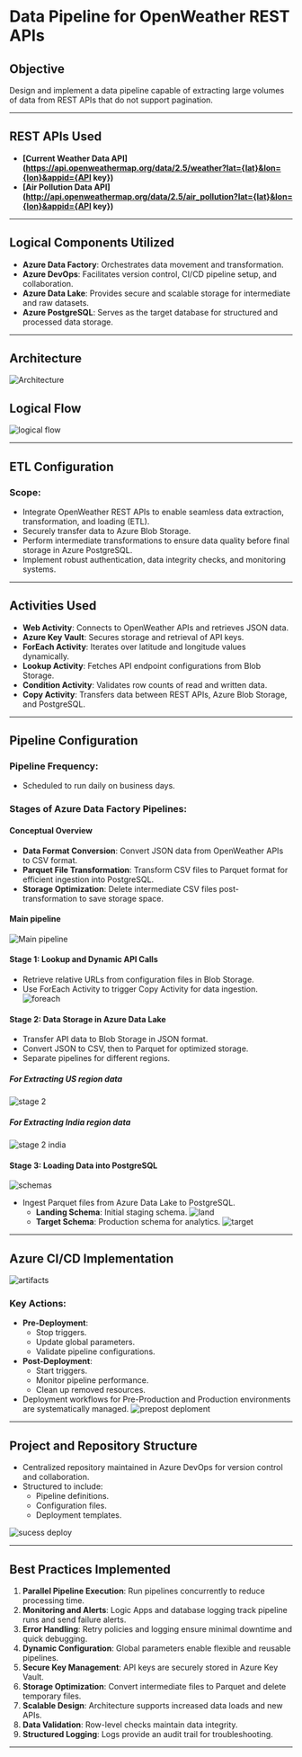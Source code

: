 # Data Pipeline for OpenWeather REST APIs

## Objective
Design and implement a data pipeline capable of extracting large volumes of data from REST APIs that do not support pagination.

---

## REST APIs Used
- **[Current Weather Data API](https://api.openweathermap.org/data/2.5/weather?lat={lat}&lon={lon}&appid={API key})**
- **[Air Pollution Data API](http://api.openweathermap.org/data/2.5/air_pollution?lat={lat}&lon={lon}&appid={API key})**

---

## Logical Components Utilized
- **Azure Data Factory**: Orchestrates data movement and transformation.
- **Azure DevOps**: Facilitates version control, CI/CD pipeline setup, and collaboration.
- **Azure Data Lake**: Provides secure and scalable storage for intermediate and raw datasets.
- **Azure PostgreSQL**: Serves as the target database for structured and processed data storage.
---

## Architecture
![Architecture](https://github.com/user-attachments/assets/9da270af-547c-4a57-b78a-9058174642bf)

## Logical Flow
![logical flow](https://github.com/user-attachments/assets/024e5c4d-ac39-4c1c-bcd3-ebf65832adf0)

---

## ETL Configuration
### Scope:
- Integrate OpenWeather REST APIs to enable seamless data extraction, transformation, and loading (ETL).
- Securely transfer data to Azure Blob Storage.
- Perform intermediate transformations to ensure data quality before final storage in Azure PostgreSQL.
- Implement robust authentication, data integrity checks, and monitoring systems.

---

## Activities Used
- **Web Activity**: Connects to OpenWeather APIs and retrieves JSON data.
- **Azure Key Vault**: Secures storage and retrieval of API keys.
- **ForEach Activity**: Iterates over latitude and longitude values dynamically.
- **Lookup Activity**: Fetches API endpoint configurations from Blob Storage.
- **Condition Activity**: Validates row counts of read and written data.
- **Copy Activity**: Transfers data between REST APIs, Azure Blob Storage, and PostgreSQL.

---

## Pipeline Configuration
### Pipeline Frequency:
- Scheduled to run daily on business days.

### Stages of Azure Data Factory Pipelines:

#### Conceptual Overview
- **Data Format Conversion**: Convert JSON data from OpenWeather APIs to CSV format.
- **Parquet File Transformation**: Transform CSV files to Parquet format for efficient ingestion into PostgreSQL.
- **Storage Optimization**: Delete intermediate CSV files post-transformation to save storage space.
  
#### Main pipeline
![Main pipeline](https://github.com/user-attachments/assets/ddcdbc03-7299-4fd4-8bec-44ce4e2f77e4)

#### Stage 1: Lookup and Dynamic API Calls
- Retrieve relative URLs from configuration files in Blob Storage.
- Use ForEach Activity to trigger Copy Activity for data ingestion.
  ![foreach](https://github.com/user-attachments/assets/bebb5a71-14f2-447d-a570-579a6aee17f2)

#### Stage 2: Data Storage in Azure Data Lake
- Transfer API data to Blob Storage in JSON format.
- Convert JSON to CSV, then to Parquet for optimized storage.
- Separate pipelines for different regions.
  
##### For Extracting US region data
![stage 2](https://github.com/user-attachments/assets/a0f5199e-e22f-4534-9d4c-0dc3ede8d990)
##### For Extracting India region data
![stage 2 india](https://github.com/user-attachments/assets/9d2957c4-32b6-4ed0-a90c-35c70c0e1073)


#### Stage 3: Loading Data into PostgreSQL
![schemas](https://github.com/user-attachments/assets/7b535fc4-4690-48bf-9b70-efeab3cf0d2b)
- Ingest Parquet files from Azure Data Lake to PostgreSQL.
  - **Landing Schema**: Initial staging schema.
    ![land](https://github.com/user-attachments/assets/a50fd17f-3d33-448b-a696-ac8da352dd6b)
  - **Target Schema**: Production schema for analytics.
    ![target](https://github.com/user-attachments/assets/d0002b2a-8844-4ae8-bb94-0bf01b4086df)
    
---

## Azure CI/CD Implementation
![artifacts](https://github.com/user-attachments/assets/b439d094-e659-4790-a257-c4df84fee1ba)
### Key Actions:
- **Pre-Deployment**:
  - Stop triggers.
  - Update global parameters.
  - Validate pipeline configurations.
- **Post-Deployment**:
  - Start triggers.
  - Monitor pipeline performance.
  - Clean up removed resources.
- Deployment workflows for Pre-Production and Production environments are systematically managed.
![prepost deploment](https://github.com/user-attachments/assets/386033a3-765a-414d-840e-10de64793546)

---

## Project and Repository Structure
- Centralized repository maintained in Azure DevOps for version control and collaboration.
- Structured to include:
  - Pipeline definitions.
  - Configuration files.
  - Deployment templates.
    
![sucess deploy](https://github.com/user-attachments/assets/af79d32b-1c3d-4095-90ab-bcfb75ff86c9)

---

## Best Practices Implemented
1. **Parallel Pipeline Execution**: Run pipelines concurrently to reduce processing time.
2. **Monitoring and Alerts**: Logic Apps and database logging track pipeline runs and send failure alerts.
3. **Error Handling**: Retry policies and logging ensure minimal downtime and quick debugging.
4. **Dynamic Configuration**: Global parameters enable flexible and reusable pipelines.
5. **Secure Key Management**: API keys are securely stored in Azure Key Vault.
6. **Storage Optimization**: Convert intermediate files to Parquet and delete temporary files.
7. **Scalable Design**: Architecture supports increased data loads and new APIs.
8. **Data Validation**: Row-level checks maintain data integrity.
9. **Structured Logging**: Logs provide an audit trail for troubleshooting.

---

